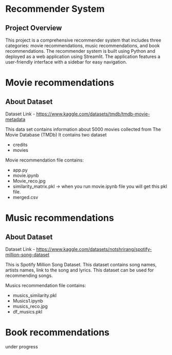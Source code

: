 # Recommender System
## Project Overview
This project is a comprehensive recommender system that includes three categories: movie recommendations, music recommendations, and book recommendations. The recommender system is built using Python and deployed as a web application using Streamlit. The application features a user-friendly interface with a sidebar for easy navigation.

# Movie recommendations
## About Dataset
Dataset Link - https://www.kaggle.com/datasets/tmdb/tmdb-movie-metadata

This data set contains information about 5000 movies collected from The Movie Database (TMDb)
It contains two dataset
- credits 
- movies

Movie recommendation file contains:
- app.py
- movie.ipynb
- Movie_reco.jpg
- similarity_matrix.pkl -> when you run movie.ipynb file you will get this pkl file.
- merged.csv


# Music recommendations
## About Dataset
Dataset Link - https://www.kaggle.com/datasets/notshrirang/spotify-million-song-dataset

This is Spotify Million Song Dataset. This dataset contains song names, artists names, link to the song and lyrics. This dataset can be used for recommending songs.

Musics recommendation file contains:
- musics_similarity.pkl
- Musics1.ipynb
- musics_reco.jpg
- df_musics.pkl

# Book recommendations

under progress
